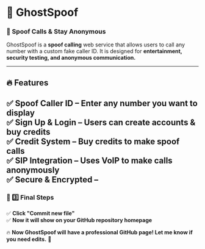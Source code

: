 # 👻 GhostSpoof
### 🚀 Spoof Calls & Stay Anonymous

GhostSpoof is a **spoof calling** web service that allows users to call any number with a custom fake caller ID. It is designed for **entertainment, security testing, and anonymous communication.**  

---

## 🔥 Features  
✅ **Spoof Caller ID** – Enter any number you want to display  
✅ **Sign Up & Login** – Users can create accounts & buy credits  
✅ **Credit System** – Buy credits to make spoof calls  
✅ **SIP Integration** – Uses VoIP to make calls anonymously  
✅ **Secure & Encrypted** –
---

### **📢 3️⃣ Final Steps**
✅ **Click "Commit new file"**  
✅ **Now it will show on your GitHub repository homepage**  

🔥 **Now GhostSpoof will have a professional GitHub page! Let me know if you need edits.** 🚀
